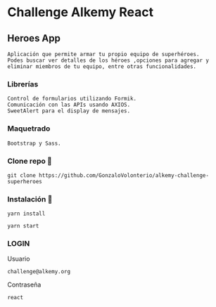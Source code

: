 # Challenge Alkemy React

## Heroes App

```
Aplicación que permite armar tu propio equipo de superhéroes.
Podes buscar ver detalles de los héroes ,opciones para agregar y eliminar miembros de tu equipo, entre otras funcionalidades.

```

### Librerías

```
Control de formularios utilizando Formik.
Comunicación con las APIs usando AXIOS.
SweetAlert para el display de mensajes.
```

### Maquetrado

```
Bootstrap y Sass.
```

### Clone repo 🔧

```
git clone https://github.com/GonzaloVolonterio/alkemy-challenge-superheroes
```

### Instalación 🔧

```
yarn install
```

```
yarn start
```

### LOGIN

Usuario

```
challenge@alkemy.org
```

Contraseña

```
react
```
